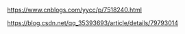 https://www.cnblogs.com/yycc/p/7518240.html

https://blog.csdn.net/qq_35393693/article/details/79793014